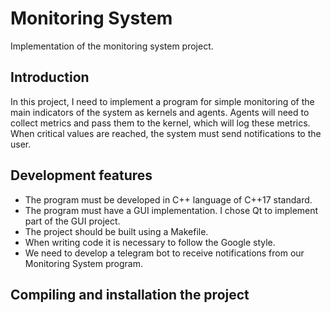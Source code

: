 # Monitoring System

Implementation of the monitoring system project.

## Introduction

In this project, I need to implement a program for simple monitoring of the main indicators of the system as kernels and agents. Agents will need to collect metrics and pass them to the kernel, which will log these metrics. When critical values are reached, the system must send notifications to the user.

## Development features

- The program must be developed in C++ language of C++17 standard.
- The program must have a GUI implementation. I chose Qt to implement part of the GUI project.
- The project should be built using a Makefile.
- When writing code it is necessary to follow the Google style.
- We need to develop a telegram bot to receive notifications from our Monitoring System program. 

## Compiling and installation the project